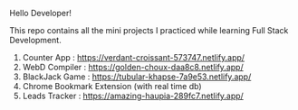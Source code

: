 Hello Developer!

This repo contains all the mini projects I practiced while learning Full Stack Development.

1. Counter App : https://verdant-croissant-573747.netlify.app/
2. WebD Compiler : https://golden-choux-daa8c8.netlify.app/
3. BlackJack Game : https://tubular-khapse-7a9e53.netlify.app/
4. Chrome Bookmark Extension (with real time db)
5. Leads Tracker : https://amazing-haupia-289fc7.netlify.app/
